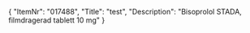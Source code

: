 {
  "ItemNr": "017488",
  "Title": "test",
  "Description": "Bisoprolol STADA, filmdragerad tablett 10 mg"
}